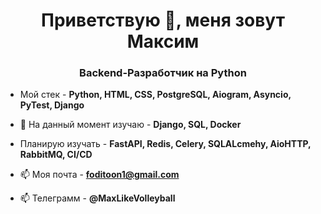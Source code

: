 <h1 align="center">Приветствую 👋, меня зовут Максим</h1>
<h3 align="center">Backend-Разработчик на Python</h3>

- Мой стек - **Python, HTML, CSS, PostgreSQL, Aiogram, Asyncio, PyTest, Django**

- 🌱 На данный момент изучаю - **Django, SQL, Docker**
- Планирую изучать - **FastAPI, Redis, Celery, SQLALcmehy, AioHTTP, RabbitMQ, CI/CD**

- 📫 Моя почта - **foditoon1@gmail.com**
- 📫 Телеграмм - **@MaxLikeVolleyball**
